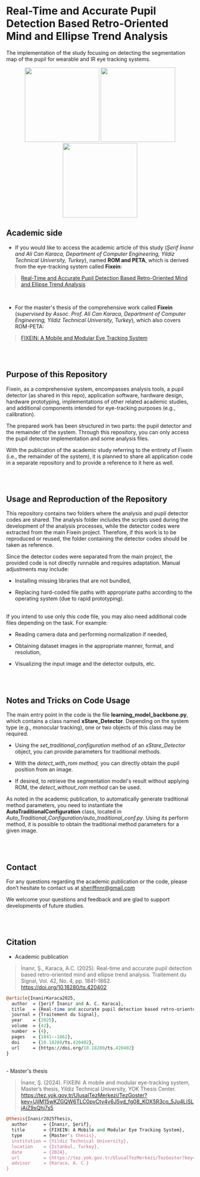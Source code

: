 # Real-Time and Accurate Pupil Detection Based Retro-Oriented Mind and Ellipse Trend Analysis

The implementation of the study focusing on detecting the segmentation map of the pupil for wearable and IR eye tracking systems.


<p align="center">
  <img src="https://github.com/user-attachments/assets/5cec9030-b846-4e81-b9c5-20e88ef74e99" width="200"  />
  <img src="https://github.com/user-attachments/assets/900e78df-bbd3-40df-96d7-c97f31f7fdca" width="200"  />
  <img src="https://github.com/user-attachments/assets/203d84da-6dfc-452b-8275-4b62d8d8b253" width="200"  />
</p>


##  Academic side


- If you would like to access the academic article of this study (*Şerif İnanır and Ali Can Karaca, Department of Computer Engineering, Yildiz Technical University, Turkey*), named **ROM and PETA**, which is derived from the eye-tracking system called **Fixein**:
> [Real-Time and Accurate Pupil Detection Based Retro-Oriented Mind and Ellipse Trend Analysis ](https://www.iieta.org/journals/ts/paper/10.18280/ts.420402 "Real-Time and Accurate Pupil Detection Based Retro-Oriented Mind and Ellipse Trend Analysis ")

<br/>

- For the master's thesis of the comprehensive work called **Fixein** (*supervised by Assoc. Prof. Ali Can Karaca, Department of Computer Engineering, Yildiz Technical University, Turkey*), which also covers ROM-PETA:
> [FIXEIN: A Mobile and Modular Eye Tracking System](https://tez.yok.gov.tr/UlusalTezMerkezi/TezGoster?key=UjlM15wKZGQW6TLC0pvCty4v6J5vd_fg08_KOX5R3co_5Ju4LjSLjAiZ9sQhj7s5 "FIXEIN: A MOBILE AND MODULAR EYE TRACKING SYSTEM")

<br/><br/>

## Purpose of this Repository

Fixein, as a comprehensive system, encompasses analysis tools, a pupil detector (as shared in this repo), application software, hardware design, hardware prototyping, implementations of other related academic studies, and additional components intended for eye-tracking purposes (e.g., calibration).

The prepared work has been structured in two parts: the pupil detector and the remainder of the system. Through this repository, you can only access the pupil detector implementation and some analysis files.

With the publication of the academic study referring to the entirety of Fixein (i.e., the remainder of the system), it is planned to share all application code in a separate repository and to provide a reference to it here as well.

<br/><br/>

## Usage and Reproduction of the Repository
This repository contains two folders where the analysis and pupil detector codes are shared. The analysis folder includes the scripts used during the development of the analysis processes, while the detector codes were extracted from the main Fixein project. Therefore, if this work is to be reproduced or reused, the folder containing the detector codes should be taken as reference.

Since the detector codes were separated from the main project, the provided code is not directly runnable and requires adaptation. Manual adjustments may include:

- Installing missing libraries that are not bundled,

- Replacing hard-coded file paths with appropriate paths according to the operating system (due to rapid prototyping).

<br/>
If you intend to use only this code file, you may also need additional code files depending on the task. For example:

- Reading camera data and performing normalization if needed,

- Obtaining dataset images in the appropriate manner, format, and resolution,

- Visualizing the input image and the detector outputs, etc.


<br/><br/>

## Notes and Tricks on Code Usage

The main entry point in the code is the file **learning_model_backbone.py**, which contains a class named **xStare_Detector**. Depending on the system type (e.g., monocular tracking), one or two objects of this class may be required.

- Using the *set_traditional_configuration* method of an *xStare_Detector* object, you can provide parameters for traditional methods.

- With the *detect_with_rom method,* you can directly obtain the pupil position from an image.

- If desired, to retrieve the segmentation model's result without applying ROM, the *detect_without_rom method* can be used.

As noted in the academic publication, to automatically generate traditional method parameters, you need to instantiate the **AutoTraditionalConfiguration** class, located in *Auto_Traditional_Configuration/auto_traditional_conf.py*. Using its perform method, it is possible to obtain the traditional method parameters for a given image.


<br/><br/>
## Contact
For any questions regarding the academic publication or the code, please don’t hesitate to contact us at sheriffnnr@gmail.com

We welcome your questions and feedback and are glad to support developments of future studies.

<br/><br/>

## Citation
- Academic publication
> İnanır, Ş., Karaca, A.C. (2025). Real-time and accurate pupil detection based retro-oriented mind and ellipse trend analysis. Traitement du Signal, Vol. 42, No. 4, pp. 1841-1862. https://doi.org/10.18280/ts.420402

```perl
@article{InanirKaraca2025,
  author  = {Şerif İnanır and A. C. Karaca},
  title   = {Real-time and accurate pupil detection based retro-oriented mind and ellipse trend analysis},
  journal = {Traitement du Signal},
  year    = {2025},
  volume  = {42},
  number  = {4},
  pages   = {1841--1862},
  doi     = {10.18280/ts.420402},
  url     = {https://doi.org/10.18280/ts.420402}
}
```
<br/>
- Master's thesis
  
> İnanır, Ş. (2024). FIXEIN: A mobile and modular eye-tracking system, Master’s thesis, Yildiz Technical University, YOK Thesis Center. https://tez.yok.gov.tr/UlusalTezMerkezi/TezGoster?key=UjlM15wKZGQW6TLC0pvCty4v6J5vd_fg08_KOX5R3co_5Ju4LjSLjAiZ9sQhj7s5

```perl
@thesis{Inanir2025Thesis,
  author      = {İnanır, Şerif},
  title       = {FIXEIN: A Mobile and Modular Eye Tracking System},
  type        = {Master's thesis},
  institution = {Yildiz Technical University},
  location    = {Istanbul, Turkey},
  date        = {2024},
  url         = {https://tez.yok.gov.tr/UlusalTezMerkezi/TezGoster?key=UjlM15wKZGQW6TLC0pvCty4v6J5vd_fg08_KOX5R3co_5Ju4LjSLjAiZ9sQhj7s5},
  advisor     = {Karaca, A. C.}  
}
```
<br/><br/>
